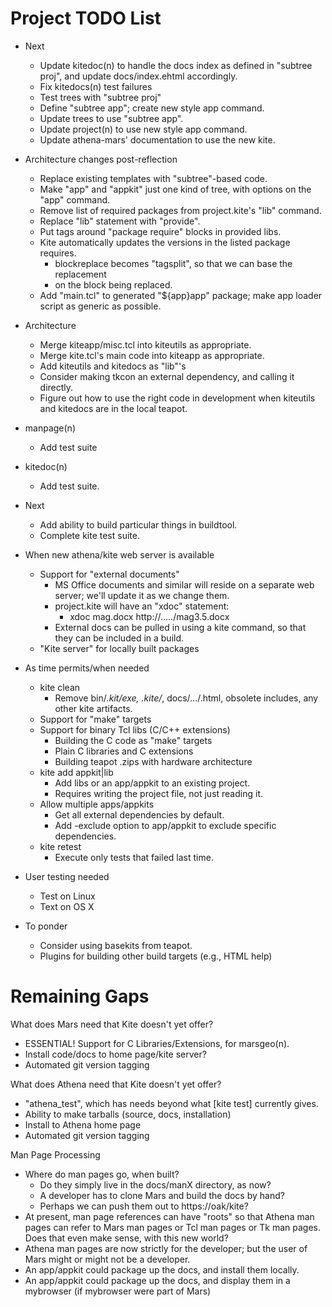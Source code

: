 # Project TODO List

* Next
  * Update kitedoc(n) to handle the docs index as defined in "subtree proj",
    and update docs/index.ehtml accordingly.
  * Fix kitedocs(n) test failures
  * Test trees with "subtree proj"
  * Define "subtree app"; create new style app command.
  * Update trees to use "subtree app".
  * Update project(n) to use new style app command.
  * Update athena-mars' documentation to use the new kite.

* Architecture changes post-reflection
  * Replace existing templates with "subtree"-based code.
  * Make "app" and "appkit" just one kind of tree, with options on the "app"
    command.
  * Remove list of required packages from project.kite's "lib" command.
  * Replace "lib" statement with "provide".
  * Put tags around "package require" blocks in provided libs.
  * Kite automatically updates the versions in the listed package requires.
    * blockreplace becomes "tagsplit", so that we can base the replacement
    * on the block being replaced.
  * Add "main.tcl" to generated "${app}app" package; make app loader script
    as generic as possible.
* Architecture
  * Merge kiteapp/misc.tcl into kiteutils as appropriate.
  * Merge kite.tcl's main code into kiteapp as appropriate.
  * Add kiteutils and kitedocs as "lib"'s
  * Consider making tkcon an external dependency, and calling it 
    directly.
  * Figure out how to use the right code in development when 
    kiteutils and kitedocs are in the local teapot.
* manpage(n)
  * Add test suite
* kitedoc(n)
  * Add test suite.
* Next
  * Add ability to build particular things in buildtool.
  * Complete kite test suite.
* When new athena/kite web server is available
  * Support for "external documents"
    * MS Office documents and similar will reside on a separate web server;
      we'll update it as we change them.
    * project.kite will have an "xdoc" statement:
      * xdoc mag.docx http://...../mag3.5.docx
    * External docs can be pulled in using a kite command, so that they
      can be included in a build.
  * "Kite server" for locally built packages
* As time permits/when needed
  * kite clean
    * Remove bin/*.kit/exe, .kite/*, docs/.../.html, obsolete includes,
      any other kite artifacts.
  * Support for "make" targets
  * Support for binary Tcl libs (C/C++ extensions)
    * Building the C code as "make" targets
    * Plain C libraries and C extensions
    * Building teapot .zips with hardware architecture
  * kite add appkit|lib
    * Add libs or an app/appkit to an existing project.
    * Requires writing the project file, not just reading it.
  * Allow multiple apps/appkits
    * Get all external dependencies by default.
    * Add -exclude option to app/appkit to exclude specific dependencies.
  * kite retest
    * Execute only tests that failed last time.
* User testing needed
  * Test on Linux
  * Text on OS X
* To ponder
  * Consider using basekits from teapot.
  * Plugins for building other build targets (e.g., HTML help)

# Remaining Gaps #

What does Mars need that Kite doesn't yet offer?

* ESSENTIAL!  Support for C Libraries/Extensions, for marsgeo(n).
* Install code/docs to home page/kite server?
* Automated git version tagging

What does Athena need that Kite doesn't yet offer?

* "athena_test", which has needs beyond what [kite test] currently gives.
* Ability to make tarballs (source, docs, installation)
* Install to Athena home page
* Automated git version tagging


Man Page Processing

* Where do man pages go, when built?
  *   Do they simply live in the docs/manX directory, as now?
  *   A developer has to clone Mars and build the docs by hand?
  *   Perhaps we can push them out to https://oak/kite?
* At present, man page references can have "roots" so that 
  Athena man pages can refer to Mars man pages or Tcl man pages
  or Tk man pages.  Does that even make sense, with this new world?
* Athena man pages are now strictly for the developer; but the user
  of Mars might or might not be a developer.
* An app/appkit could package up the docs, and install them locally.
* An app/appkit could package up the docs, and display them in a 
  mybrowser (if mybrowser were part of Mars)


